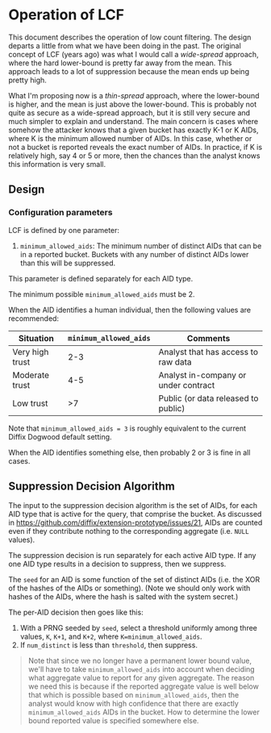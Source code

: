 # Operation of LCF

This document describes the operation of low count filtering. The design departs a little from what we have been doing in the past. The original concept of LCF (years ago) was what I would call a *wide-spread* approach, where the hard lower-bound is pretty far away from the mean. This approach leads to a lot of suppression because the mean ends up being pretty high.

What I'm proposing now is a *thin-spread* approach, where the lower-bound is higher, and the mean is just above the lower-bound. This is probably not quite as secure as a wide-spread approach, but it is still very secure and much simpler to explain and understand. The main concern is cases where somehow the attacker knows that a given bucket has exactly K-1 or K AIDs, where K is the minimum allowed number of AIDs. In this case, whether or not a bucket is reported reveals the exact number of AIDs. In practice, if K is relatively high, say 4 or 5 or more, then the chances than the analyst knows this information is very small.

## Design

### Configuration parameters

LCF is defined by one parameter:

1. `minimum_allowed_aids`: The minimum number of distinct AIDs that can be in a reported bucket. Buckets with any number of distinct AIDs lower than this will be suppressed.

This parameter is defined separately for each AID type.

The minimum possible `minimum_allowed_aids` must be 2.

When the AID identifies a human individual, then the following values are recommended:

Situation | `minimum_allowed_aids` | Comments
---       | ---                    | ---
Very high trust | 2-3 | Analyst that has access to raw data
Moderate trust | 4-5 | Analyst in-company or under contract
Low trust | >7 | Public (or data released to public)

Note that `minimum_allowed_aids = 3` is roughly equivalent to the current Diffix Dogwood default setting.

When the AID identifies something else, then probably 2 or 3 is fine in all cases.

## Suppression Decision Algorithm

The input to the suppression decision algorithm is the set of AIDs, for each AID type that is active for the query, that comprise the bucket. As discussed in https://github.com/diffix/extension-prototype/issues/21, AIDs are counted even if they contribute nothing to the corresponding aggregate (i.e. `NULL` values).

The suppression decision is run separately for each active AID type. If any one AID type results in a decision to suppress, then we suppress.

The `seed` for an AID is some function of the set of distinct AIDs (i.e. the XOR of the hashes of the AIDs or something). (Note we should only work with hashes of the AIDs, where the hash is salted with the system secret.)

The per-AID decision then goes like this:

1. With a PRNG seeded by `seed`, select a threshold uniformly among three values, `K`, `K+1`, and `K+2`, where `K=minimum_allowed_aids`.
2. If `num_distinct` is less than `threshold`, then suppress.

> Note that since we no longer have a permanent lower bound value, we'll have to take `minimum_allowed_aids` into account when deciding what aggregate value to report for any given aggregate. The reason we need this is because if the reported aggregate value is well below that which is possible based on `minimum_allowed_aids`, then the analyst would know with high confidence that there are exactly `minimum_allowed_aids` AIDs in the bucket.  How to determine the lower bound reported value is specified somewhere else.
